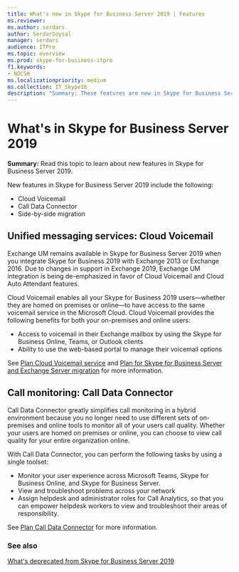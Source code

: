 ```yaml
---
title: What's new in Skype for Business Server 2019 | Features
ms.reviewer: 
ms.author: serdars
author: SerdarSoysal
manager: serdars
audience: ITPro
ms.topic: overview
ms.prod: skype-for-business-itpro
f1.keywords:
- NOCSH
ms.localizationpriority: medium
ms.collection: IT_Skype16
description: "Summary: These features are new in Skype for Business Server 2019."
---
```


# What's in Skype for Business Server 2019

**Summary:** Read this topic to learn about new features in Skype for Business Server 2019.  

New features in Skype for Business Server 2019 include the following:
  
- Cloud Voicemail  
- Call Data Connector
- Side-by-side migration

## Unified messaging services: Cloud Voicemail

Exchange UM remains available in Skype for Business Server 2019 when you integrate Skype for Business 2019 with Exchange 2013 or Exchange 2016. Due to changes in support in Exchange 2019, Exchange UM integration is being de-emphasized in favor of Cloud Voicemail and Cloud Auto Attendant features.  

Cloud Voicemail enables all your Skype for Business 2019 users&#x2014;whether they are homed on premises or online&#x2014;to have access to the same voicemail service in the Microsoft Cloud. Cloud Voicemail provides the following benefits for both your on-premises and online users:

- Access to voicemail in their Exchange mailbox by using the Skype for Business Online, Teams, or Outlook clients
- Ability to use the web-based portal to manage their voicemail options

See [Plan Cloud Voicemail service](../sfbhybrid/hybrid/plan-cloud-voicemail.md) and [Plan for Skype for Business Server and Exchange Server migration](../sfbhybrid/hybrid/plan-um-migration.md) for more information.
  
## Call monitoring: Call Data Connector

Call Data Connector greatly simplifies call monitoring in a hybrid environment because you no longer need to use different sets of on-premises and online tools to monitor all of your users call quality.  Whether your users are homed on premises or online, you can choose to view call quality for your entire organization online.

With Call Data Connector, you can perform the following tasks by using a single toolset:

- Monitor your user experience across Microsoft Teams, Skype for Business Online, and Skype for Business Server.
- View and troubleshoot problems across your network
- Assign helpdesk and administrator roles for Call Analytics, so that you can empower helpdesk workers to view and troubleshoot their areas of responsibility.

See [Plan Call Data Connector](../sfbhybrid/hybrid/plan-call-data-connector.md) for more information.

### See also

[What's deprecated from Skype for Business Server 2019](deprecated.md)
